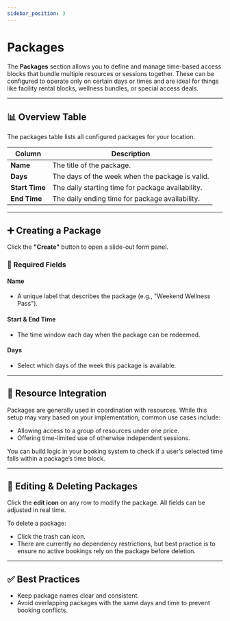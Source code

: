```yaml
---
sidebar_position: 3
---
```


# Packages

The **Packages** section allows you to define and manage time-based access blocks that bundle multiple resources or sessions together. These can be configured to operate only on certain days or times and are ideal for things like facility rental blocks, wellness bundles, or special access deals.

---

## 📊 Overview Table

The packages table lists all configured packages for your location.

| Column          | Description |
|------------------|-------------|
| **Name**         | The title of the package. |
| **Days**         | The days of the week when the package is valid. |
| **Start Time**   | The daily starting time for package availability. |
| **End Time**     | The daily ending time for package availability. |

---

## ➕ Creating a Package

Click the **"Create"** button to open a slide-out form panel.

### 📅 Required Fields

#### **Name**
- A unique label that describes the package (e.g., "Weekend Wellness Pass").

#### **Start & End Time**
- The time window each day when the package can be redeemed.

#### **Days**
- Select which days of the week this package is available.

---

## 🧳 Resource Integration

Packages are generally used in coordination with resources. While this setup may vary based on your implementation, common use cases include:

- Allowing access to a group of resources under one price.
- Offering time-limited use of otherwise independent sessions.

You can build logic in your booking system to check if a user’s selected time falls within a package’s time block.

---

## 📝 Editing & Deleting Packages

Click the **edit icon** on any row to modify the package. All fields can be adjusted in real time.

To delete a package:
- Click the trash can icon.
- There are currently no dependency restrictions, but best practice is to ensure no active bookings rely on the package before deletion.

---

## ✅ Best Practices

- Keep package names clear and consistent.
- Avoid overlapping packages with the same days and time to prevent booking conflicts.